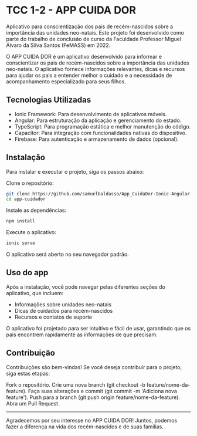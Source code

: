 # TCC 1-2 - APP CUIDA DOR

Aplicativo para conscientização dos pais de recém-nascidos sobre a importância das unidades neo-natais. Este projeto foi desenvolvido como parte do trabalho de conclusão de curso da Faculdade Professor Miguel Álvaro da Silva Santos (FeMASS) em 2022.

O APP CUIDA DOR é um aplicativo desenvolvido para informar e conscientizar os pais de recém-nascidos sobre a importância das unidades neo-natais. O aplicativo fornece informações relevantes, dicas e recursos para ajudar os pais a entender melhor o cuidado e a necessidade de acompanhamento especializado para seus filhos.

## Tecnologias Utilizadas

- Ionic Framework: Para desenvolvimento de aplicativos móveis.
- Angular: Para estruturação da aplicação e gerenciamento do estado.
- TypeScript: Para programação estática e melhor manutenção do código.
- Capacitor: Para integração com funcionalidades nativas do dispositivo.
- Firebase: Para autenticação e armazenamento de dados (opcional).

## Instalação

Para instalar e executar o projeto, siga os passos abaixo:

Clone o repositório:

```bash
git clone https://github.com/samuelbaldasso/App_CuidaDor-Ionic-Angular-Firebase.git
cd app-cuidador
```

Instale as dependências:

```bash
npm install
```

Execute o aplicativo:

```bash
ionic serve
```

O aplicativo será aberto no seu navegador padrão.

## Uso do app

Após a instalação, você pode navegar pelas diferentes seções do aplicativo, que incluem:

- Informações sobre unidades neo-natais
- Dicas de cuidados para recém-nascidos
- Recursos e contatos de suporte

O aplicativo foi projetado para ser intuitivo e fácil de usar, garantindo que os pais encontrem rapidamente as informações de que precisam.

## Contribuição

Contribuições são bem-vindas! Se você deseja contribuir para o projeto, siga estas etapas:

Fork o repositório.
Crie uma nova branch (git checkout -b feature/nome-da-feature).
Faça suas alterações e commit (git commit -m 'Adiciona nova feature').
Push para a branch (git push origin feature/nome-da-feature).
Abra um Pull Request.

---

Agradecemos por seu interesse no APP CUIDA DOR! Juntos, podemos fazer a diferença na vida dos recém-nascidos e de suas famílias.
